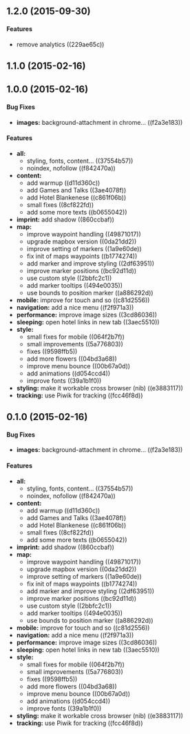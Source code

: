 <a name="1.2.0"></a>
## 1.2.0 (2015-09-30)


#### Features

* remove analytics ((229ae65c))


<a name="1.1.0"></a>
## 1.1.0 (2015-02-16)


<a name="1.0.0"></a>
## 1.0.0 (2015-02-16)


#### Bug Fixes

* **images:** background-attachment in chrome... ((f2a3e183))


#### Features

* **all:**
  * styling, fonts, content… ((37554b57))
  * noindex, nofollow ((f842470a))
* **content:**
  * add warmup ((d11d360c))
  * add Games and Talks ((3ae4078f))
  * add Hotel Blankenese ((c861f06b))
  * small fixes ((8cf822fd))
  * add some more texts ((b0655042))
* **imprint:** add shadow ((860ccbaf))
* **map:**
  * improve waypoint handling ((49871017))
  * upgrade mapbox version ((0da21dd2))
  * improve setting of markers ((1a9e60de))
  * fix init of maps waypoints ((b1774274))
  * add marker and improve styling ((2df63951))
  * improve marker positions ((bc92d11d))
  * use custom style ((2bbfc2c1))
  * add marker tooltips ((494e0035))
  * use bounds to position marker ((a886292d))
* **mobile:** improve for touch and so ((c81d2556))
* **navigation:** add a nice menu ((f2f971a3))
* **performance:** improve image sizes ((3cd86036))
* **sleeping:** open hotel links in new tab ((3aec5510))
* **style:**
  * small fixes for mobile ((064f2b7f))
  * small improvements ((5a776803))
  * fixes ((9598ffb5))
  * add more flowers ((04bd3a68))
  * improve menu bounce ((00b67a0d))
  * add animations ((d054ccd4))
  * improve fonts ((39a1b1f0))
* **styling:** make it workable cross browser (nib) ((e3883117))
* **tracking:** use Piwik for tracking ((fcc46f8d))


<a name="0.1.0"></a>
## 0.1.0 (2015-02-16)


#### Bug Fixes

* **images:** background-attachment in chrome... ((f2a3e183))


#### Features

* **all:**
  * styling, fonts, content… ((37554b57))
  * noindex, nofollow ((f842470a))
* **content:**
  * add warmup ((d11d360c))
  * add Games and Talks ((3ae4078f))
  * add Hotel Blankenese ((c861f06b))
  * small fixes ((8cf822fd))
  * add some more texts ((b0655042))
* **imprint:** add shadow ((860ccbaf))
* **map:**
  * improve waypoint handling ((49871017))
  * upgrade mapbox version ((0da21dd2))
  * improve setting of markers ((1a9e60de))
  * fix init of maps waypoints ((b1774274))
  * add marker and improve styling ((2df63951))
  * improve marker positions ((bc92d11d))
  * use custom style ((2bbfc2c1))
  * add marker tooltips ((494e0035))
  * use bounds to position marker ((a886292d))
* **mobile:** improve for touch and so ((c81d2556))
* **navigation:** add a nice menu ((f2f971a3))
* **performance:** improve image sizes ((3cd86036))
* **sleeping:** open hotel links in new tab ((3aec5510))
* **style:**
  * small fixes for mobile ((064f2b7f))
  * small improvements ((5a776803))
  * fixes ((9598ffb5))
  * add more flowers ((04bd3a68))
  * improve menu bounce ((00b67a0d))
  * add animations ((d054ccd4))
  * improve fonts ((39a1b1f0))
* **styling:** make it workable cross browser (nib) ((e3883117))
* **tracking:** use Piwik for tracking ((fcc46f8d))

